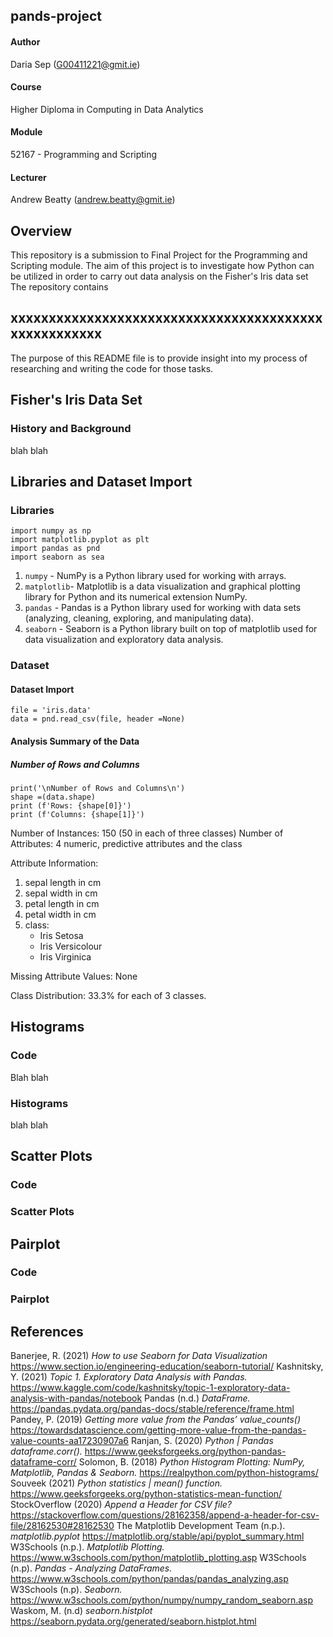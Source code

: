 ## pands-project

#### Author
Daria Sep (G00411221@gmit.ie)
#### Course
Higher Diploma in Computing in Data Analytics
#### Module
52167 - Programming and Scripting
#### Lecturer
Andrew Beatty (andrew.beatty@gmit.ie)

## Overview

This repository is a submission to Final Project for the Programming and Scripting module. The aim of this project is to investigate how Python can be utilized in order to carry out data analysis on the Fisher's Iris data set
The repository contains
## xxxxxxxxxxxxxxxxxxxxxxxxxxxxxxxxxxxxxxxxxxxxxxxxxxxxx
The purpose of this README file is to provide insight into my process of researching and writing the code for those tasks.

## Fisher's Iris Data Set

### History and Background

blah blah

## Libraries and Dataset Import

### Libraries

```
import numpy as np
import matplotlib.pyplot as plt
import pandas as pnd 
import seaborn as sea
```

1. `numpy` - NumPy is a Python library used for working with arrays.
2. `matplotlib`- Matplotlib is a data visualization and graphical plotting library for Python and its numerical extension NumPy.
3. `pandas` - Pandas is a Python library used for working with data sets (analyzing, cleaning, exploring, and manipulating data).
4. `seaborn` - Seaborn is a Python library built on top of matplotlib used for data visualization and exploratory data analysis.

### Dataset

#### Dataset Import

```
file = 'iris.data' 
data = pnd.read_csv(file, header =None)
```

#### Analysis Summary of the Data

##### Number of Rows and Columns

```
print('\nNumber of Rows and Columns\n')
shape =(data.shape)
print (f'Rows: {shape[0]}')
print (f'Columns: {shape[1]}')
```

Number of Instances: 150 (50 in each of three classes)
Number of Attributes: 4 numeric, predictive attributes and the class

Attribute Information:
   1. sepal length in cm
   2. sepal width in cm
   3. petal length in cm
   4. petal width in cm
   5. class: 
      - Iris Setosa
      - Iris Versicolour
      - Iris Virginica

Missing Attribute Values: None


Class Distribution: 33.3% for each of 3 classes.

## Histograms

### Code

Blah blah

### Histograms

blah blah

## Scatter Plots

### Code

### Scatter Plots

## Pairplot

### Code

### Pairplot

## References

Banerjee, R. (2021) *How to use Seaborn for Data Visualization* https://www.section.io/engineering-education/seaborn-tutorial/
Kashnitsky, Y. (2021) *Topic 1. Exploratory Data Analysis with Pandas.* https://www.kaggle.com/code/kashnitsky/topic-1-exploratory-data-analysis-with-pandas/notebook
Pandas (n.d.) *DataFrame.* https://pandas.pydata.org/pandas-docs/stable/reference/frame.html
Pandey, P. (2019) *Getting more value from the Pandas’ value_counts()* https://towardsdatascience.com/getting-more-value-from-the-pandas-value-counts-aa17230907a6
Ranjan, S. (2020) *Python | Pandas dataframe.corr().* https://www.geeksforgeeks.org/python-pandas-dataframe-corr/
Solomon, B. (2018) *Python Histogram Plotting: NumPy, Matplotlib, Pandas & Seaborn.* https://realpython.com/python-histograms/
Souveek (2021) *Python statistics | mean() function.* https://www.geeksforgeeks.org/python-statistics-mean-function/
StockOverflow (2020) *Append a Header for CSV file?* https://stackoverflow.com/questions/28162358/append-a-header-for-csv-file/28162530#28162530
The Matplotlib Development Team (n.p.). *matplotlib.pyplot* https://matplotlib.org/stable/api/pyplot_summary.html
W3Schools (n.p.). *Matplotlib Plotting.* https://www.w3schools.com/python/matplotlib_plotting.asp
W3Schools (n.p). *Pandas - Analyzing DataFrames.* https://www.w3schools.com/python/pandas/pandas_analyzing.asp
W3Schools (n.p). *Seaborn.* https://www.w3schools.com/python/numpy/numpy_random_seaborn.asp
Waskom, M. (n.d) *seaborn.histplot* https://seaborn.pydata.org/generated/seaborn.histplot.html
